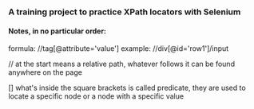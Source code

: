 ### A training project to practice XPath locators with Selenium

#### Notes, in no particular order:

formula: //tag[@attribute='value']
example: //div[@id='row1']/input

// at the start means a relative path, whatever follows it can be found anywhere on the page

[] what's inside the square brackets is called predicate, they are used to locate a specific node or a node with a specific value
